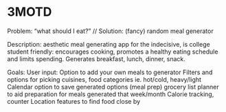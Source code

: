 # 3MOTD
Problem: “what should I eat?” // 
Solution: (fancy) random meal generator 

Description: aesthetic meal generating app for the indecisive, is college student friendly: encourages cooking, promotes a healthy eating schedule and limits spending. Generates breakfast, lunch, dinner, snack.

Goals: 
  User input: Option to add your own meals to generator
  Filters and options for picking cuisines, food categories ie. hot/cold, heavy/light  
  Calendar option to save generated options (meal prep)
  grocery list planner to aid preparation for meals generated that week/month
  Calorie tracking, counter 
  Location features to find food close by  
